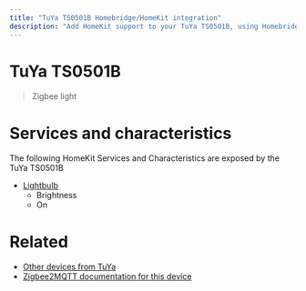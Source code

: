 ```yaml
---
title: "TuYa TS0501B Homebridge/HomeKit integration"
description: "Add HomeKit support to your TuYa TS0501B, using Homebridge, Zigbee2MQTT and homebridge-z2m."
---
```

<!---
This file has been GENERATED using src/docgen/docgen.ts
DO NOT EDIT THIS FILE MANUALLY!
-->
# TuYa TS0501B
> Zigbee light


# Services and characteristics
The following HomeKit Services and Characteristics are exposed by
the TuYa TS0501B

* [Lightbulb](../../light.md)
  * Brightness
  * On


# Related
* [Other devices from TuYa](../index.md#tuya)
* [Zigbee2MQTT documentation for this device](https://www.zigbee2mqtt.io/devices/TS0501B.html)